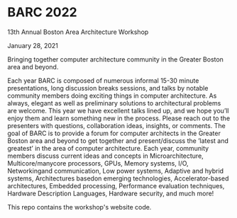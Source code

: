 # BARC 2022

13th Annual Boston Area Architecture Workshop

January 28, 2021

Bringing together computer architecture community in the Greater Boston area and beyond.


Each year BARC is composed of numerous informal 15-30 minute presentations, long discussion breaks sessions, and talks by notable community members doing exciting things in computer architecture. As always, elegant as well as preliminary solutions to architectural problems are welcome. This year we have excellent talks lined up, and we hope you’ll enjoy them and learn something new in the process. Please reach out to the presenters with questions, collaboration ideas, insights, or comments. The goal of BARC is to provide a forum for computer architects in the Greater Boston area and beyond to get together and present/discuss the ’latest and greatest’ in the area of computer architecture. Each year, community members discuss current ideas and concepts in Microarchitecture, Multicore/manycore processors, GPUs, Memory systems, I/O, Networkingand communication, Low power systems, Adaptive and hybrid systems, Architectures basedon emerging technologies, Accelerator-based architectures, Embedded processing, Performance evaluation techniques, Hardware Description Languages, Hardware security, and much more!

This repo contains the workshop's website code.
